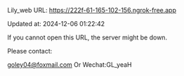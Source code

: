 Lily_web URL: https://222f-61-165-102-156.ngrok-free.app

Updated at: 2024-12-06 01:22:42

If you cannot open this URL, the server might be down.

Please contact: 

goley04@foxmail.com Or Wechat:GL_yeaH